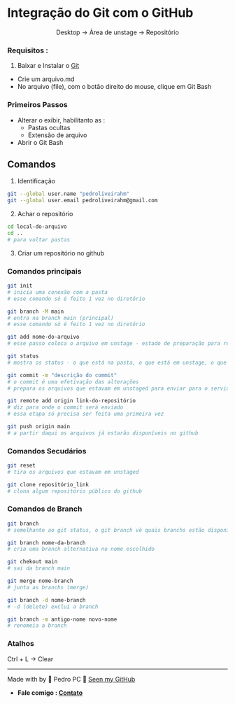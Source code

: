 
# Integração do Git com o GitHub

<p align="center" >Desktop -> Àrea de unstage -> Repositório</p> 

### Requisitos :
1. Baixar e Instalar o <a href="https://git-scm.com/" target="_blank">Git</a>

* Crie um arquivo.md
* No arquivo (file), com o botão direito do mouse, clique em Git Bash

### Primeiros Passos 
* Alterar o exibir, habilitanto as : 
    * Pastas ocultas
    * Extensão de arquivo
* Abrir o Git Bash
## Comandos
1. Identificação
```bash
git --global user.name "pedroliveirahm"
git --global user.email pedroliveirahm@gmail.com
```
2. Achar o repositório
```bash
cd local-do-arquivo
cd ..
# para voltar pastas
```
3. Criar um repositório no github
### Comandos principais
```bash
git init
# inicia uma conexão com a pasta
# esse comando só é feito 1 vez no diretório

git branch -M main
# entra na branch main (principal)
# esse comando só é feito 1 vez no diretório

git add nome-do-arquivo
# esse passo coloca o arquivo em unstage - estado de preparação para receber um commit

git status
# mostra os status - o que está na pasta, o que está em unstage, o que foi comitado, excluído, alterado ...

git commit -m "descrição do commit"
# o commit é uma efetivação das alterações
# prepara os arquivos que estavam em unstaged para enviar para o servidor

git remote add origin link-do-repositório
# diz para onde o commit será enviado
# essa etapa só precisa ser feita uma primeira vez

git push origin main 
# a partir daqui os arquivos já estarão disponíveis no github
```

### Comandos Secudários
```bash
git reset
# tira os arquivos que estavam em unstaged

git clone repositório_link
# clona algum repositório público do github
```
### Comandos de Branch
```bash
git branch
# semelhante ao git status, o git branch vê quais branchs estão disponíveis

git branch nome-da-branch
# cria uma branch alternativa no nome escolhido

git chekout main
# sai da branch main

git merge nome-branch
# junta as branchs (merge)

git branch -d nome-branch
# -d (delete) exclui a branch 

git branch -m antigo-nome novo-nome
# renomeia a branch
```
### Atalhos
<p>Ctrl + L -> Clear</p>

---
Made with by 💙 Pedro PC 👋 <a href="https://github.com/pedroliveirahm">Seen my GitHub</a>
* <strong>Fale comigo : <a href="https://bio.link/pedroliveirahm" target="_blank">Contato</a></strong>